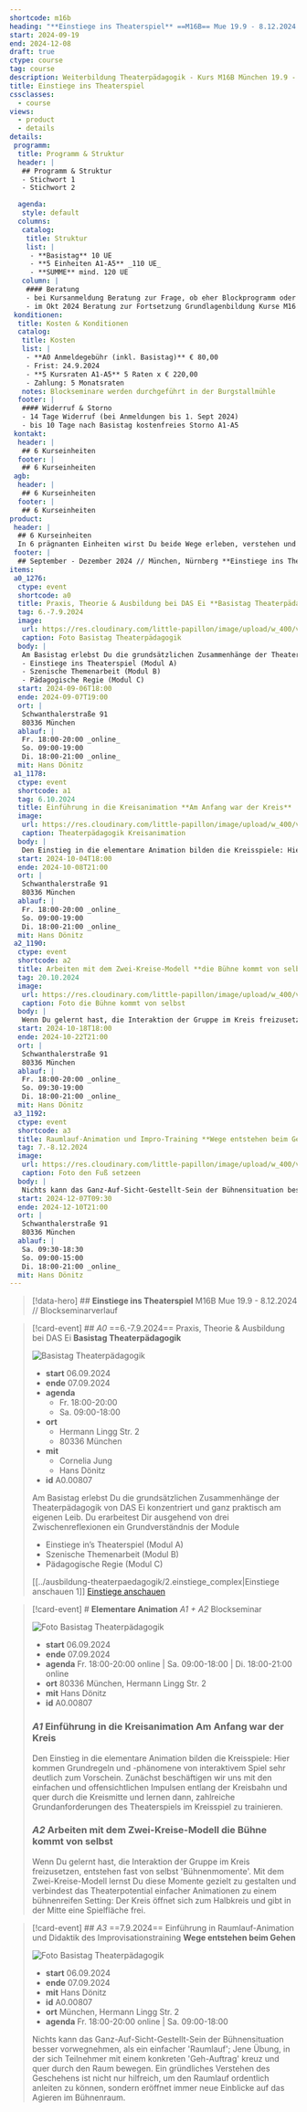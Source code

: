```yaml
---
shortcode: m16b
heading: "**Einstiege ins Theaterspiel** ==M16B== Mue 19.9 - 8.12.2024 // Sonntags & Online"
start: 2024-09-19
end: 2024-12-08
draft: true
ctype: course
tag: course
description: Weiterbildung Theaterpädagogik - Kurs M16B München 19.9 - 8.12.2024 // Blockseminarverlauf
title: Einstiege ins Theaterspiel
cssclasses:
  - course
views:
  - product
  - details
details:
 programm:
  title: Programm & Struktur
  header: |
   ## Programm & Struktur
   - Stichwort 1
   - Stichwort 2

  agenda:
   style: default
  columns:
   catalog:
    title: Struktur
    list: |
     - **Basistag** 10 UE
     - **5 Einheiten A1-A5** _110 UE_
     - **SUMME** mind. 120 UE
   column: |
    #### Beratung
    - bei Kursanmeldung Beratung zur Frage, ob eher Blockprogramm oder Tageskursverlauf sinnvoll ist
    - im Okt 2024 Beratung zur Fortsetzung Grundlagenbildung Kurse M16 oder N16, sowie bei Bedarf Aufbaustufe Theaterpädagog:in (BuT)
 konditionen:
  title: Kosten & Konditionen
  catalog:
   title: Kosten
   list: |
    - **A0 Anmeldegebühr (inkl. Basistag)** € 80,00 
    - Frist: 24.9.2024
    - **5 Kursraten A1-A5** 5 Raten x € 220,00
    - Zahlung: 5 Monatsraten
   notes: Blockseminare werden durchgeführt in der Burgstallmühle 
  footer: |
   #### Widerruf & Storno
   - 14 Tage Widerruf (bei Anmeldungen bis 1. Sept 2024)
   - bis 10 Tage nach Basistag kostenfreies Storno A1-A5
 kontakt:
  header: |
   ## 6 Kurseinheiten
  footer: |
   ## 6 Kurseinheiten
 agb:
  header: |
   ## 6 Kurseinheiten
  footer: |
   ## 6 Kurseinheiten         
product:
 header: |
  ## 6 Kurseinheiten
  In 6 prägnanten Einheiten wirst Du beide Wege erleben, verstehen und selber anleiten: Du lernst die Methoden, die Leitungshaltung und typische Abläufe. Egal, welche Vorerfahrungen Du mitbringst sind wir sicher, dass Du dabei viel mitnehmen wirst.
 footer: |
  ## September - Dezember 2024 // München, Nürnberg **Einstiege ins Theaterspiel**
items: 
 a0_1276:
  ctype: event
  shortcode: a0
  title: Praxis, Theorie & Ausbildung bei DAS Ei **Basistag Theaterpädagogik**
  tag: 6.-7.9.2024 
  image: 
   url: https://res.cloudinary.com/little-papillon/image/upload/w_400/v1676101506/dasei/700_dasei2022_I8A7903_cvtigl.jpg
   caption: Foto Basistag Theaterpädagogik
  body: |
   Am Basistag erlebst Du die grundsätzlichen Zusammenhänge der Theaterpädagogik von DAS Ei konzentriert und ganz praktisch am eigenen Leib. Du erarbeitest Dir ausgehend von drei Zwischenreflexionen ein Grundverständnis der Module
   - Einstiege ins Theaterspiel (Modul A)
   - Szenische Themenarbeit (Modul B)
   - Pädagogische Regie (Modul C)
  start: 2024-09-06T18:00
  ende: 2024-09-07T19:00
  ort: |
   Schwanthalerstraße 91
   80336 München
  ablauf: |
   Fr. 18:00-20:00 _online_
   So. 09:00-19:00
   Di. 18:00-21:00 _online_
  mit: Hans Dönitz
 a1_1178:
  ctype: event
  shortcode: a1
  tag: 6.10.2024
  title: Einführung in die Kreisanimation **Am Anfang war der Kreis**
  image: 
   url: https://res.cloudinary.com/little-papillon/image/upload/w_400/v1594788813/dasei/am_anfang_war_der_kreis_s9qh5y.jpg
   caption: Theaterpädagogik Kreisanimation
  body: |
   Den Einstieg in die elementare Animation bilden die Kreisspiele: Hier kommen Grundregeln und -phänomene von interaktivem Spiel sehr deutlich zum Vorschein. Zunächst beschäftigen wir uns mit den einfachen und offensichtlichen Impulsen entlang der Kreisbahn und quer durch die Kreismitte und lernen dann, zahlreiche Grundanforderungen des Theaterspiels im Kreisspiel zu trainieren.
  start: 2024-10-04T18:00
  ende: 2024-10-08T21:00
  ort: |
   Schwanthalerstraße 91
   80336 München
  ablauf: |
   Fr. 18:00-20:00 _online_
   So. 09:00-19:00
   Di. 18:00-21:00 _online_
  mit: Hans Dönitz 
 a2_1190:
  ctype: event
  shortcode: a2 
  title: Arbeiten mit dem Zwei-Kreise-Modell **die Bühne kommt von selbst**
  tag: 20.10.2024  
  image: 
   url: https://res.cloudinary.com/little-papillon/image/upload/w_400/v1676100503/dasei/377_dasei2022_I8A6515_p6aee7.jpg
   caption: Foto die Bühne kommt von selbst
  body: |
   Wenn Du gelernt hast, die Interaktion der Gruppe im Kreis freizusetzen, entstehen fast von selbst 'Bühnenmomente'. Mit dem Zwei-Kreise-Modell lernst Du diese Momente gezielt zu gestalten und verbindest das Theaterpotential einfacher Animationen zu einem bühnenreifen Setting: Der Kreis öffnet sich zum Halbkreis und gibt in der Mitte eine Spielfläche frei.
  start: 2024-10-18T18:00
  ende: 2024-10-22T21:00
  ort: |
   Schwanthalerstraße 91
   80336 München
  ablauf: |
   Fr. 18:00-20:00 _online_
   So. 09:30-19:00
   Di. 18:00-21:00 _online_
  mit: Hans Dönitz
 a3_1192:
  ctype: event
  shortcode: a3
  title: Raumlauf-Animation und Impro-Training **Wege entstehen beim Gehen**
  tag: 7.-8.12.2024
  image: 
   url: https://res.cloudinary.com/little-papillon/image/upload/w_400/v1676101054/dasei/wege_entstehen_beim_gehen.jpg
   caption: Foto den Fuß setzeen
  body: |
   Nichts kann das Ganz-Auf-Sicht-Gestellt-Sein der Bühnensituation besser vorwegnehmen, als ein einfacher 'Raumlauf'; Jene Übung, in der sich Teilnehmer mit einem konkreten 'Geh-Auftrag' kreuz und quer durch den Raum bewegen. Ein gründliches Verstehen des Geschehens ist nicht nur hilfreich, um den Raumlauf ordentlich anleiten zu können, sondern eröffnet immer neue Einblicke auf das Agieren im Bühnenraum.
  start: 2024-12-07T09:30
  ende: 2024-12-10T21:00
  ort: |
   Schwanthalerstraße 91
   80336 München
  ablauf: |
   Sa. 09:30-18:30
   So. 09:00-15:00
   Di. 18:00-21:00 _online_
  mit: Hans Dönitz
---
```

> [!data-hero] ## **Einstiege ins Theaterspiel** M16B Mue 19.9 - 8.12.2024 // Blockseminarverlauf

> [!card-event] ## _A0_ ==6.-7.9.2024== Praxis, Theorie & Ausbildung bei DAS Ei **Basistag Theaterpädagogik**
> 
> ![Basistag Theaterpädagogik](https://res.cloudinary.com/little-papillon/image/upload/w_400/v1676101506/dasei/700_dasei2022_I8A7903_cvtigl.jpg)
> 
> - **start** 06.09.2024
> - **ende** 07.09.2024
> - **agenda** 
> 	- Fr. 18:00-20:00
> 	- Sa. 09:00-18:00
> - **ort** 
> 	- Hermann Lingg Str. 2
> 	- 80336 München
> - **mit**
> 	- Cornelia Jung
> 	- Hans Dönitz
> - **id** A0.00807
> 
> Am Basistag erlebst Du die grundsätzlichen Zusammenhänge der Theaterpädagogik von DAS Ei konzentriert und ganz praktisch am eigenen Leib. Du erarbeitest Dir ausgehend von drei Zwischenreflexionen ein Grundverständnis der Module
> - Einstiege in’s Theaterspiel (Modul A)
> - Szenische Themenarbeit (Modul B)
> - Pädagogische Regie (Modul C)
> 
> [[../ausbildung-theaterpaedagogik/2.einstiege_complex|Einstiege anschauen 1]] [Einstiege anschauen](https://dasei.eu)

> [!card-event] # **Elementare Animation** _A1 + A2_ Blockseminar
> 
> ![Foto Basistag Theaterpädagogik](https://res.cloudinary.com/little-papillon/image/upload/w_400/v1594788813/dasei/am_anfang_war_der_kreis_s9qh5y.jpg)
> 
> - **start** 06.09.2024
> - **ende** 07.09.2024
> - **agenda** Fr. 18:00-20:00 online | Sa. 09:00-18:00 | Di. 18:00-21:00 online
> - **ort** 80336 München, Hermann Lingg Str. 2
> - **mit** Hans Dönitz
> - **id** A0.00807
>
> ### _A1_ Einführung in die Kreisanimation **Am Anfang war der Kreis**
> Den Einstieg in die elementare Animation bilden die Kreisspiele: Hier kommen Grundregeln und -phänomene von interaktivem Spiel sehr deutlich zum Vorschein. Zunächst beschäftigen wir uns mit den einfachen und offensichtlichen Impulsen entlang der Kreisbahn und quer durch die Kreismitte und lernen dann, zahlreiche Grundanforderungen des Theaterspiels im Kreisspiel zu trainieren.
> ### _A2_ Arbeiten mit dem Zwei-Kreise-Modell **die Bühne kommt von selbst**
> Wenn Du gelernt hast, die Interaktion der Gruppe im Kreis freizusetzen, entstehen fast von selbst 'Bühnenmomente'. Mit dem Zwei-Kreise-Modell lernst Du diese Momente gezielt zu gestalten und verbindest das Theaterpotential einfacher Animationen zu einem bühnenreifen Setting: Der Kreis öffnet sich zum Halbkreis und gibt in der Mitte eine Spielfläche frei.


> [!card-event] ## _A3_ ==7.9.2024== Einführung in Raumlauf-Animation und Didaktik des Improvisationstraining **Wege entstehen beim Gehen**
> 
> ![Foto Basistag Theaterpädagogik](https://res.cloudinary.com/little-papillon/image/upload/w_400/v1676101054/dasei/wege_entstehen_beim_gehen.jpg)
> 
> - **start** 06.09.2024
> - **ende** 07.09.2024
> - **mit** Hans Dönitz
> - **id** A0.00807
> - **ort** München, Hermann Lingg Str. 2
> - **agenda** Fr. 18:00-20:00 online | Sa. 09:00-18:00
> 
> Nichts kann das Ganz-Auf-Sicht-Gestellt-Sein der Bühnensituation besser vorwegnehmen, als ein einfacher 'Raumlauf'; Jene Übung, in der sich Teilnehmer mit einem konkreten 'Geh-Auftrag' kreuz und quer durch den Raum bewegen. Ein gründliches Verstehen des Geschehens ist nicht nur hilfreich, um den Raumlauf ordentlich anleiten zu können, sondern eröffnet immer neue Einblicke auf das Agieren im Bühnenraum.

<!-- PUBLISH-FROM-HERE -->

